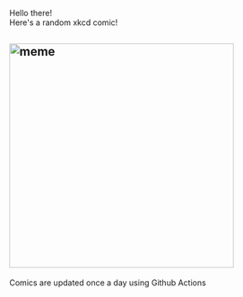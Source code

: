 Hello there! <br>Here's a random xkcd comic!<br>
## <img src="https://imgs.xkcd.com/comics/the_sea.png" alt="meme" width="400"/><br>
Comics are updated once a day using Github Actions